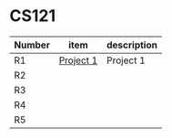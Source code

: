# CS121
| Number | item | description |
|--------|------|-------------|
| R1     | [Project 1](project-one)     |     Project 1        |
| R2     |      |             |
| R3     |      |             |
| R4     |      |             |
| R5     |      |             |
